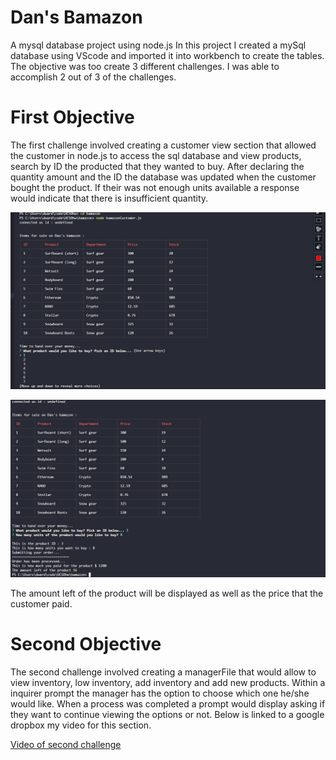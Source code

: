 # Dan's Bamazon
A mysql database project using node.js In this project I created a mySql database using VScode and imported it into workbench to create the tables. The objective was too create 3 different challenges. I was able to accomplish 2 out of 3 of the challenges. 

# First Objective
The first challenge involved creating a customer view section that allowed the customer in node.js to access the sql database and view products, search by ID the producted that they wanted to buy. After declaring the quantity amount and the ID the database was updated when the customer bought the product. If their was not enough units available a response would indicate that there is insufficient quantity. 

![Image1 of first challenge](./images/customer1.jpg)

![Image2 of second challenge](./images/customer2.jpg)

The amount left of the product will be displayed as well as the price that the customer paid.

# Second Objective

The second challenge involved creating a managerFile that would allow to view inventory, low inventory, add inventory and add new products. Within a inquirer prompt the manager has the option to choose which one he/she would like. When a process was completed a prompt would display asking if they want to continue viewing the options or not. Below is linked to a google dropbox my video for this section.

[Video of second challenge](http://github.com)
